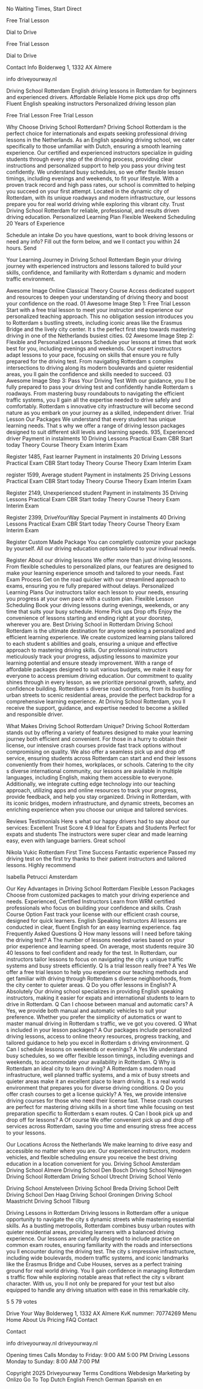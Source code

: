 No Waiting Times, Start Direct

Free Trial Lesson

 Dial to Drive

Free Trial Lesson

 Dial to Drive

 Contact Info
 Bolderweg 1, 1332 AX Almere

 info driveyourway.nl

 Driving School Rotterdam
English driving lessons in Rotterdam for beginners and experienced drivers. 
 Affordable Reliable
 Home pick ups drop offs
 Fluent English speaking instructors
 Personalized driving lesson plan

 Free Trial Lesson 
 Free Trial Lesson 

 Why Choose Driving School Rotterdam?
Driving School Rotterdam is the perfect choice for internationals and expats seeking professional driving lessons in the Netherlands. As an English speaking driving school, we cater specifically to those unfamiliar with Dutch, ensuring a smooth learning experience. Our certified and experienced instructors specialize in guiding students through every step of the driving process, providing clear instructions and personalized support to help you pass your driving test confidently. We understand busy schedules, so we offer flexible lesson timings, including evenings and weekends, to fit your lifestyle. With a proven track record and high pass rates, our school is committed to helping you succeed on your first attempt. Located in the dynamic city of Rotterdam, with its unique roadways and modern infrastructure, our lessons prepare you for real world driving while exploring this vibrant city. Trust Driving School Rotterdam for reliable, professional, and results driven driving education. 
 Personalized Learning Plan
 Flexible Weekend Scheduling
 20 Years of Experience

 Schedule an intake
Do you have questions, want to book driving lessons or need any info? Fill out the form below, and we ll contact you within 24 hours.
Send

 Your Learning Journey in Driving School Rotterdam
Begin your driving journey with experienced instructors and lessons tailored to build your skills, confidence, and familiarity with Rotterdam s dynamic and modern traffic environment. 

Awesome Image
 Online Classical Theory Course
Access dedicated support and resources to deepen your understanding of driving theory and boost your confidence on the road.
01
Awesome Image
 Step 1: Free Trial Lesson 
Start with a free trial lesson to meet your instructor and experience our personalized teaching approach. This no obligation session introduces you to Rotterdam s bustling streets, including iconic areas like the Erasmus Bridge and the lively city center. It s the perfect first step towards mastering driving in one of the Netherlands busiest cities.
02
Awesome Image
 Step 2: Flexible and Personalized Lessons 
Schedule your lessons at times that work best for you, including evenings and weekends. Our expert instructors adapt lessons to your pace, focusing on skills that ensure you re fully prepared for the driving test. From navigating Rotterdam s complex intersections to driving along its modern boulevards and quieter residential areas, you ll gain the confidence and skills needed to succeed.
03
Awesome Image
 Step 3: Pass Your Driving Test 
With our guidance, you ll be fully prepared to pass your driving test and confidently handle Rotterdam s roadways. From mastering busy roundabouts to navigating the efficient traffic systems, you ll gain all the expertise needed to drive safely and comfortably. Rotterdam s innovative city infrastructure will become second nature as you embark on your journey as a skilled, independent driver.
Trial Lesson
 Our Packages 
We understand that every student has unique learning needs. That s why we offer a range of driving lesson packages designed to suit different skill levels and learning speeds.
 935, 
 Experienced driver
Payment in instalments
 10 Driving Lessons
 Practical Exam CBR
 Start today
 Theory Course
 Theory Exam
 Interim Exam

Register
 1485, 
 Fast learner
Payment in instalments
 20 Driving Lessons
 Practical Exam CBR
 Start today
 Theory Course
 Theory Exam
 Interim Exam

register
 1599, 
 Average student
Payment in instalments
 25 Driving Lessons
 Practical Exam CBR
 Start today
 Theory Course
 Theory Exam
 Interim Exam

Register
 2149, 
 Unexperienced student
Payment in instalments
 35 Driving Lessons
 Practical Exam CBR
 Start today
 Theory Course
 Theory Exam
 Interim Exam

Register
 2399, 
 DriveYourWay Special
Payment in instalments
 40 Driving Lessons
 Practical Exam CBR
 Start today
 Theory Course
 Theory Exam
 Interim Exam

Register
 Custom Made Package
 You can completly customize your package by yourself. All our driving education options tailored to your indivual needs.

Register
 About our driving lessons
We offer more than just driving lessons. From flexible schedules to personalized plans, our features are designed to make your learning experience smooth and tailored to your needs. 
 Fast Exam Process
Get on the road quicker with our streamlined approach to exams, ensuring you re fully prepared without delays.
 Personalized Learning Plans
Our instructors tailor each lesson to your needs, ensuring you progress at your own pace with a custom plan.
 Flexible Lesson Scheduling
Book your driving lessons during evenings, weekends, or any time that suits your busy schedule. 
 Home Pick ups Drop offs
Enjoy the convenience of lessons starting and ending right at your doorstep, wherever you are.
 Best Driving School in Rotterdam
Driving School Rotterdam is the ultimate destination for anyone seeking a personalized and efficient learning experience. We create customized learning plans tailored to each student s abilities and goals, ensuring a unique and effective approach to mastering driving skills. Our professional instructors meticulously track your progress, adjusting lessons to maximize your learning potential and ensure steady improvement. With a range of affordable packages designed to suit various budgets, we make it easy for everyone to access premium driving education. Our commitment to quality shines through in every lesson, as we prioritize personal growth, safety, and confidence building. Rotterdam s diverse road conditions, from its bustling urban streets to scenic residential areas, provide the perfect backdrop for a comprehensive learning experience. At Driving School Rotterdam, you ll receive the support, guidance, and expertise needed to become a skilled and responsible driver. 

 What Makes Driving School Rotterdam Unique?
Driving School Rotterdam stands out by offering a variety of features designed to make your learning journey both efficient and convenient. For those in a hurry to obtain their license, our intensive crash courses provide fast track options without compromising on quality. We also offer a seamless pick up and drop off service, ensuring students across Rotterdam can start and end their lessons conveniently from their homes, workplaces, or schools. Catering to the city s diverse international community, our lessons are available in multiple languages, including English, making them accessible to everyone. Additionally, we integrate cutting edge technology into our teaching approach, utilizing apps and online resources to track your progress, provide feedback, and help you stay organized. Driving in Rotterdam, with its iconic bridges, modern infrastructure, and dynamic streets, becomes an enriching experience when you choose our unique and tailored services. 

 Reviews Testimonials
Here s what our happy drivers had to say about our services:
 Excellent
Trust Score 4.9
 Ideal for Expats and Students
Perfect for expats and students The instructors were super clear and made learning easy, even with language barriers. Great school

 Nikola Vukic
 Rotterdam
 First Time Success
Fantastic experience Passed my driving test on the first try thanks to their patient instructors and tailored lessons. Highly recommend

 Isabella Petrucci
 Amsterdam

 Our Key Advantages in Driving School Rotterdam
 Flexible Lesson Packages 
Choose from customized packages to match your driving experience and needs. 
 Experienced, Certified Instructors 
Learn from WRM certified professionals who focus on building your confidence and skills. 
 Crash Course Option 
Fast track your license with our efficient crash course, designed for quick learners. 
 English Speaking Instructors 
All lessons are conducted in clear, fluent English for an easy learning experience. 
faq
 Frequently Asked Questions
 Q How many lessons will I need before taking the driving test? 
A The number of lessons needed varies based on your prior experience and learning speed. On average, most students require 30 40 lessons to feel confident and ready for the test. In Rotterdam, our instructors tailor lessons to focus on navigating the city s unique traffic systems and busy streets efficiently.
 Q Is a trial lesson really free? 
A Yes We offer a free trial lesson to help you experience our teaching methods and get familiar with driving through Rotterdam s diverse neighborhoods, from the city center to quieter areas.
 Q Do you offer lessons in English? 
A Absolutely Our driving school specializes in providing English speaking instructors, making it easier for expats and international students to learn to drive in Rotterdam.
 Q Can I choose between manual and automatic cars? 
A Yes, we provide both manual and automatic vehicles to suit your preference. Whether you prefer the simplicity of automatics or want to master manual driving in Rotterdam s traffic, we ve got you covered.
 Q What s included in your lesson packages? 
A Our packages include personalized driving lessons, access to online theory resources, progress tracking, and tailored guidance to help you excel in Rotterdam s driving environment.
 Q Can I schedule lessons on weekends or evenings? 
A Yes We understand busy schedules, so we offer flexible lesson timings, including evenings and weekends, to accommodate your availability in Rotterdam. 
 Q Why is Rotterdam an ideal city to learn driving? 
A Rotterdam s modern road infrastructure, well planned traffic systems, and a mix of busy streets and quieter areas make it an excellent place to learn driving. It s a real world environment that prepares you for diverse driving conditions. 
 Q Do you offer crash courses to get a license quickly? 
A Yes, we provide intensive driving courses for those who need their license fast. These crash courses are perfect for mastering driving skills in a short time while focusing on test preparation specific to Rotterdam s exam routes. 
 Q Can I book pick up and drop off for lessons? 
A Of course We offer convenient pick up and drop off services across Rotterdam, saving you time and ensuring stress free access to your lessons. 

 Our Locations Across the Netherlands
We make learning to drive easy and accessible no matter where you are. Our experienced instructors, modern vehicles, and flexible scheduling ensure you receive the best driving education in a location convenient for you. 
 Driving School Amsterdam
 Driving School Almere
 Driving School Den Bosch
 Driving School Nijmegen
 Driving School Rotterdam
 Driving School Utrecht
 Driving School Venlo

 Driving School Amstelveen
 Driving School Breda
 Driving School Delft
 Driving School Den Haag 
 Driving School Groningen
 Driving School Maastricht
 Driving School Tilburg

 Driving Lessons in Rotterdam
Driving lessons in Rotterdam offer a unique opportunity to navigate the city s dynamic streets while mastering essential skills. As a bustling metropolis, Rotterdam combines busy urban routes with quieter residential areas, providing learners with a balanced driving experience. Our lessons are carefully designed to include practice on common exam routes, ensuring familiarity with the roads and intersections you ll encounter during the driving test. The city s impressive infrastructure, including wide boulevards, modern traffic systems, and iconic landmarks like the Erasmus Bridge and Cube Houses, serves as a perfect training ground for real world driving. You ll gain confidence in managing Rotterdam s traffic flow while exploring notable areas that reflect the city s vibrant character. With us, you ll not only be prepared for your test but also equipped to handle any driving situation with ease in this remarkable city. 

5 5 79 votes 

Drive Your Way Bolderweg 1, 1332 AX Almere KvK nummer: 70774269 
 Menu
 Home 
 About Us 
 Pricing 
 FAQ 
 Contact 

 Contact

 info driveyourway.nl
 driveyourway.nl 

 Opening times
 Calls
 Monday to Friday: 9:00 AM 5:00 PM
 Driving Lessons
 Monday to Sunday: 8:00 AM 7:00 PM

 Copyright 2025 Driveyourway Terms Conditions Webdesign Marketing by Onlizo
Go To Top
 Dutch English French German Spanish
en en